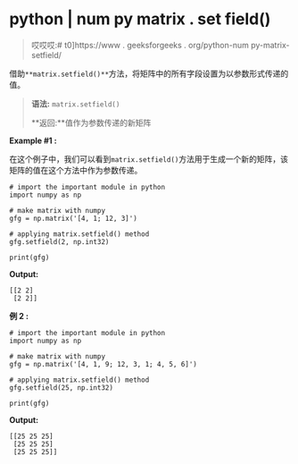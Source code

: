 # python | num py matrix . set field()

> 哎哎哎:# t0]https://www . geeksforgeeks . org/python-num py-matrix-setfield/

借助`**matrix.setfield()**`方法，将矩阵中的所有字段设置为以参数形式传递的值。

> **语法:** `matrix.setfield()`
> 
> **返回:**值作为参数传递的新矩阵

**Example #1 :**

在这个例子中，我们可以看到`matrix.setfield()`方法用于生成一个新的矩阵，该矩阵的值在这个方法中作为参数传递。

```
# import the important module in python
import numpy as np

# make matrix with numpy
gfg = np.matrix('[4, 1; 12, 3]')

# applying matrix.setfield() method
gfg.setfield(2, np.int32)

print(gfg)
```

**Output:**

```
[[2 2]
 [2 2]]

```

**例 2 :**

```
# import the important module in python
import numpy as np

# make matrix with numpy
gfg = np.matrix('[4, 1, 9; 12, 3, 1; 4, 5, 6]')

# applying matrix.setfield() method
gfg.setfield(25, np.int32)

print(gfg)
```

**Output:**

```
[[25 25 25]
 [25 25 25]
 [25 25 25]]

```